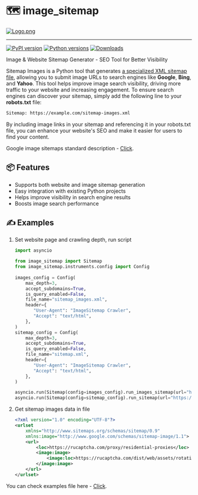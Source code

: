 # 🗺️ image_sitemap

[![Logo.png](https://s.vyjava.xyz/files/2025/08-August/07/3e9bfab2/Logo_348x300_.png)](https://vyjava.xyz/dashboard/image/3e9bfab2-262f-47ac-bd76-96eb93d77b31)

<hr>

[![PyPI version](https://badge.fury.io/py/image-sitemap.svg)](https://badge.fury.io/py/image-sitemap)
[![Python versions](https://img.shields.io/pypi/pyversions/image-sitemap.svg?logo=python&logoColor=FBE072)](https://badge.fury.io/py/image-sitemap)
[![Downloads](https://static.pepy.tech/badge/image-sitemap/month)](https://pepy.tech/project/image-sitemap)

Image & Website Sitemap Generator - SEO Tool for Better Visibility

Sitemap Images is a Python tool that generates [a specialized XML sitemap file](./example_sitemap_images.xml),
allowing you to submit image URLs to search engines like **Google**, **Bing**, and **Yahoo**.
This tool helps improve image search visibility, driving more traffic to your website and increasing engagement.
To ensure search engines can discover your sitemap, simply add the following line to your **robots.txt** file:
```txt
Sitemap: https://example.com/sitemap-images.xml
```
By including image links in your sitemap and referencing it in your robots.txt file, you can enhance your website's SEO and make it easier for users to find your content.

Google image sitemaps standard description - [Click](https://developers.google.com/search/docs/crawling-indexing/sitemaps/image-sitemaps).

## 📦 Features

- Supports both website and image sitemap generation  
- Easy integration with existing Python projects  
- Helps improve visibility in search engine results  
- Boosts image search performance

## ✍️ Examples

1. Set website page and crawling depth, run script
    ```python
    import asyncio
    
    from image_sitemap import Sitemap
    from image_sitemap.instruments.config import Config
      
    images_config = Config(
        max_depth=3,
        accept_subdomains=True,
        is_query_enabled=False,
        file_name="sitemap_images.xml",
        header={
           "User-Agent": "ImageSitemap Crawler",
           "Accept": "text/html",
        },
    )
    sitemap_config = Config(
        max_depth=3,
        accept_subdomains=True,
        is_query_enabled=False,
        file_name="sitemap.xml",
        header={
           "User-Agent": "ImageSitemap Crawler",
           "Accept": "text/html",
        },
    )
    
    asyncio.run(Sitemap(config=images_config).run_images_sitemap(url="https://rucaptcha.com/"))
    asyncio.run(Sitemap(config=sitemap_config).run_sitemap(url="https://rucaptcha.com/"))
    ```
2. Get sitemap images data in file 
    ```xml
    <?xml version="1.0" encoding="UTF-8"?>
    <urlset
        xmlns="http://www.sitemaps.org/schemas/sitemap/0.9"
        xmlns:image="http://www.google.com/schemas/sitemap-image/1.1">
        <url>
            <loc>https://rucaptcha.com/proxy/residential-proxies</loc>
            <image:image>
                <image:loc>https://rucaptcha.com/dist/web/assets/rotating-residential-proxies-NEVfEVLW.svg</image:loc>
            </image:image>
        </url>
    </urlset>
    ```

You can check examples file here - [Click](./example_sitemap_images.xml).
